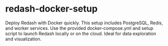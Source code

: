 # redash-docker-setup
Deploy Redash with Docker quickly. This setup includes PostgreSQL, Redis, and worker services. Use the provided docker-compose.yml and setup script to launch Redash locally or on the cloud. Ideal for data exploration and visualization.
